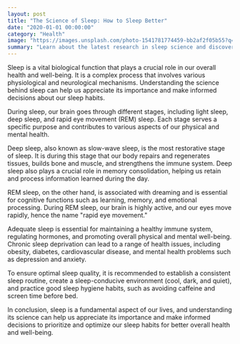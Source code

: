 ```yaml
---
layout: post
title: "The Science of Sleep: How to Sleep Better"
date: "2020-01-01 00:00:00"
category: "Health"
image: "https://images.unsplash.com/photo-1541781774459-bb2af2f05b55?q=80&w=2660&auto=format&fit=crop&ixlib=rb-4.0.3&ixid=M3wxMjA3fDB8MHxwaG90by1wYWdlfHx8fGVufDB8fHx8fA%3D%3D"
summary: "Learn about the latest research in sleep science and discover practical tips to enhance your sleep quality. From circadian rhythms to sleep hygiene, we cover it all."
---
```


Sleep is a vital biological function that plays a crucial role in our overall health and well-being. It is a complex process that involves various physiological and neurological mechanisms. Understanding the science behind sleep can help us appreciate its importance and make informed decisions about our sleep habits.

During sleep, our brain goes through different stages, including light sleep, deep sleep, and rapid eye movement (REM) sleep. Each stage serves a specific purpose and contributes to various aspects of our physical and mental health.

Deep sleep, also known as slow-wave sleep, is the most restorative stage of sleep. It is during this stage that our body repairs and regenerates tissues, builds bone and muscle, and strengthens the immune system. Deep sleep also plays a crucial role in memory consolidation, helping us retain and process information learned during the day.

REM sleep, on the other hand, is associated with dreaming and is essential for cognitive functions such as learning, memory, and emotional processing. During REM sleep, our brain is highly active, and our eyes move rapidly, hence the name "rapid eye movement."

Adequate sleep is essential for maintaining a healthy immune system, regulating hormones, and promoting overall physical and mental well-being. Chronic sleep deprivation can lead to a range of health issues, including obesity, diabetes, cardiovascular disease, and mental health problems such as depression and anxiety.

To ensure optimal sleep quality, it is recommended to establish a consistent sleep routine, create a sleep-conducive environment (cool, dark, and quiet), and practice good sleep hygiene habits, such as avoiding caffeine and screen time before bed.

In conclusion, sleep is a fundamental aspect of our lives, and understanding its science can help us appreciate its importance and make informed decisions to prioritize and optimize our sleep habits for better overall health and well-being.
